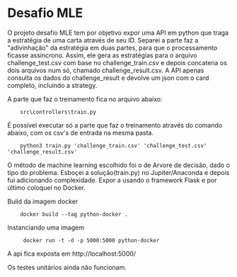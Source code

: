 # Desafio MLE

O projeto desafio MLE tem por objetivo expor uma API em python que traga a estratégia de uma carta através de seu ID. Separei a parte faz a "adivinhação" da estratégia em duas partes, para que o processamento ficasse assíncrono. Assim, ele gera as estratégias para o arquivo challenge_test.csv com base no challenge_train.csv e depois concatena os dois arquivos num só, chamado challenge_result.csv. 
A API apenas consulta os dados do challenge_result e devolve um json com o card completo, incluindo a strategy.

A parte que faz o treinamento fica no arquivo abaixo:

        src\controllers\train.py

É possível executar só a parte que faz o treinamento através do comando abaixo, com os csv's de entrada na mesma pasta.

        python3 train.py 'challenge_train.csv' 'challenge_test.csv' 'challenge_result.csv'

O método de machine learning escolhido foi o de Arvore de decisão, dado o tipo do problema.
Esboçei a solução(train.py) no Jupiter/Anaconda e depois fui adicionando complexidade. Expor a usando o framework Flask e por último coloquei no Docker.

Build da imagem docker

        docker build --tag python-docker .
        

Instanciando uma imagem

         docker run -t -d -p 5000:5000 python-docker
         
A api fica exposta em http://localhost:5000/         

Os testes unitários ainda não funcionam.

